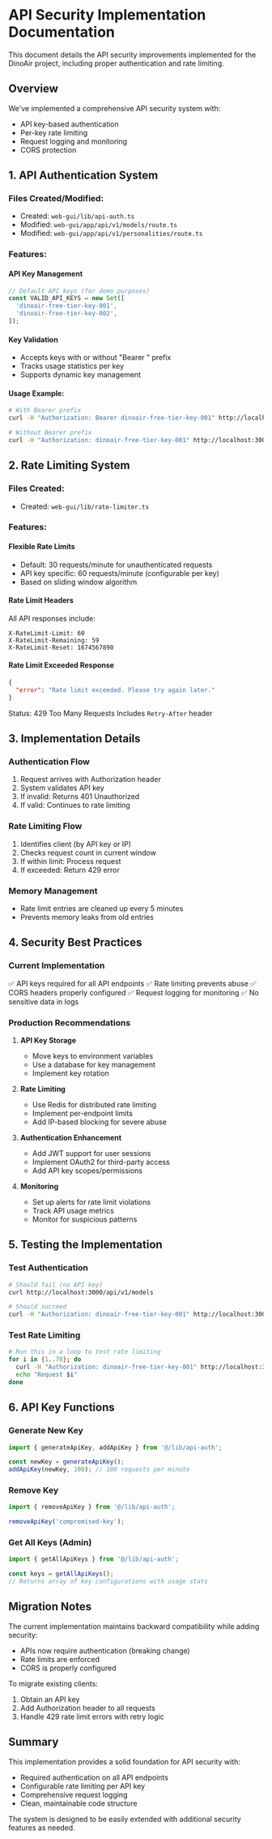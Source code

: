 # API Security Implementation Documentation

This document details the API security improvements implemented for the DinoAir project, including proper authentication and rate limiting.

## Overview

We've implemented a comprehensive API security system with:
- API key-based authentication
- Per-key rate limiting
- Request logging and monitoring
- CORS protection

## 1. API Authentication System

### Files Created/Modified:
- Created: `web-gui/lib/api-auth.ts`
- Modified: `web-gui/app/api/v1/models/route.ts`
- Modified: `web-gui/app/api/v1/personalities/route.ts`

### Features:

#### API Key Management
```typescript
// Default API keys (for demo purposes)
const VALID_API_KEYS = new Set([
  'dinoair-free-tier-key-001',
  'dinoair-free-tier-key-002',
]);
```

#### Key Validation
- Accepts keys with or without "Bearer " prefix
- Tracks usage statistics per key
- Supports dynamic key management

#### Usage Example:
```bash
# With Bearer prefix
curl -H "Authorization: Bearer dinoair-free-tier-key-001" http://localhost:3000/api/v1/models

# Without Bearer prefix
curl -H "Authorization: dinoair-free-tier-key-001" http://localhost:3000/api/v1/models
```

## 2. Rate Limiting System

### Files Created:
- Created: `web-gui/lib/rate-limiter.ts`

### Features:

#### Flexible Rate Limits
- Default: 30 requests/minute for unauthenticated requests
- API key specific: 60 requests/minute (configurable per key)
- Based on sliding window algorithm

#### Rate Limit Headers
All API responses include:
```
X-RateLimit-Limit: 60
X-RateLimit-Remaining: 59
X-RateLimit-Reset: 1674567890
```

#### Rate Limit Exceeded Response
```json
{
  "error": "Rate limit exceeded. Please try again later."
}
```
Status: 429 Too Many Requests
Includes `Retry-After` header

## 3. Implementation Details

### Authentication Flow
1. Request arrives with Authorization header
2. System validates API key
3. If invalid: Returns 401 Unauthorized
4. If valid: Continues to rate limiting

### Rate Limiting Flow
1. Identifies client (by API key or IP)
2. Checks request count in current window
3. If within limit: Process request
4. If exceeded: Return 429 error

### Memory Management
- Rate limit entries are cleaned up every 5 minutes
- Prevents memory leaks from old entries

## 4. Security Best Practices

### Current Implementation
✅ API keys required for all API endpoints
✅ Rate limiting prevents abuse
✅ CORS headers properly configured
✅ Request logging for monitoring
✅ No sensitive data in logs

### Production Recommendations

1. **API Key Storage**
   - Move keys to environment variables
   - Use a database for key management
   - Implement key rotation

2. **Rate Limiting**
   - Use Redis for distributed rate limiting
   - Implement per-endpoint limits
   - Add IP-based blocking for severe abuse

3. **Authentication Enhancement**
   - Add JWT support for user sessions
   - Implement OAuth2 for third-party access
   - Add API key scopes/permissions

4. **Monitoring**
   - Set up alerts for rate limit violations
   - Track API usage metrics
   - Monitor for suspicious patterns

## 5. Testing the Implementation

### Test Authentication
```bash
# Should fail (no API key)
curl http://localhost:3000/api/v1/models

# Should succeed
curl -H "Authorization: dinoair-free-tier-key-001" http://localhost:3000/api/v1/models
```

### Test Rate Limiting
```bash
# Run this in a loop to test rate limiting
for i in {1..70}; do
  curl -H "Authorization: dinoair-free-tier-key-001" http://localhost:3000/api/v1/models
  echo "Request $i"
done
```

## 6. API Key Functions

### Generate New Key
```typescript
import { generateApiKey, addApiKey } from '@/lib/api-auth';

const newKey = generateApiKey();
addApiKey(newKey, 100); // 100 requests per minute
```

### Remove Key
```typescript
import { removeApiKey } from '@/lib/api-auth';

removeApiKey('compromised-key');
```

### Get All Keys (Admin)
```typescript
import { getAllApiKeys } from '@/lib/api-auth';

const keys = getAllApiKeys();
// Returns array of key configurations with usage stats
```

## Migration Notes

The current implementation maintains backward compatibility while adding security:
- APIs now require authentication (breaking change)
- Rate limits are enforced
- CORS is properly configured

To migrate existing clients:
1. Obtain an API key
2. Add Authorization header to all requests
3. Handle 429 rate limit errors with retry logic

## Summary

This implementation provides a solid foundation for API security with:
- Required authentication on all API endpoints
- Configurable rate limiting per API key
- Comprehensive request logging
- Clean, maintainable code structure

The system is designed to be easily extended with additional security features as needed.